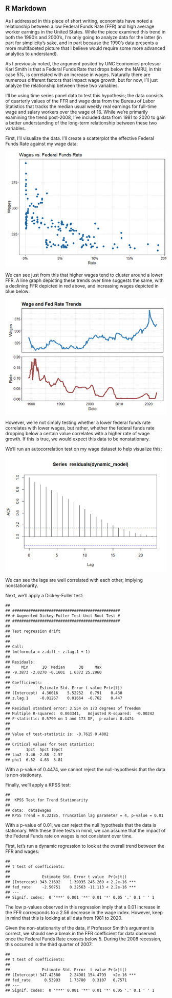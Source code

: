 ## R Markdown

As I addressed in this piece of short writing, economists have noted a
relationship between a low Federal Funds Rate (FFR) and high average
worker earnings in the United States. While the piece examined this
trend in both the 1990’s and 2000’s, I’m only going to analyze data for
the latter (in part for simplicity’s sake, and in part because the
1990’s data presents a more multifaceted picture that I believe would
require some more advanced analytics to understand).

As I previously noted, the argument posited by UNC Economics professor
Karl Smith is that a Federal Funds Rate that drops below the NAIRU, in
this case 5%, is correlated with an increase in wages. Naturally there
are numerous different factors that impact wage growth, but for now,
I’ll just analyze the relationship between these two variables.

I’ll be using time series panel data to test this hypothesis; the data
consists of quarterly values of the FFR and wage data from the Bureau of
Labor Statistics that tracks the median usual weekly real earnings for
full-time wage and salary workers over the wage of 16. While we’re
primarily examining the trend post-2008, I’ve included data from 1981 to
2020 to gain a better understanding of the long-term relationship
between these two variables.

First, I’ll visualize the data. I’ll create a scatterplot the effective
Federal Funds Rate against my wage data:

![](FFR-Markdown_files/figure-markdown_strict/unnamed-chunk-3-1.png)

We can see just from this that higher wages tend to cluster around a
lower FFR. A line graph depicting these trends over time suggests the
same, with a declining FFR depicted in red above, and increasing wages
depicted in blue below:

![](FFR-Markdown_files/figure-markdown_strict/unnamed-chunk-4-1.png)

However, we’re not simply testing whether a lower federal funds rate
correlates with lower wages, but rather, whether the federal funds rate
dropping below a certain value correlates with a higher rate of wage
growth. If this is true, we would expect this data to be nonstationary.

We’ll run an autocorrelation test on my wage dataset to help visualize
this:

![](FFR-Markdown_files/figure-markdown_strict/unnamed-chunk-5-1.png)

We can see the lags are well correlated with each other, implying
nonstationarity.

Next, we’ll apply a Dickey-Fuller test:

    ## 
    ## ############################################### 
    ## # Augmented Dickey-Fuller Test Unit Root Test # 
    ## ############################################### 
    ## 
    ## Test regression drift 
    ## 
    ## 
    ## Call:
    ## lm(formula = z.diff ~ z.lag.1 + 1)
    ## 
    ## Residuals:
    ##     Min      1Q  Median      3Q     Max 
    ## -9.3873 -2.0270 -0.1601  1.6372 25.2960 
    ## 
    ## Coefficients:
    ##             Estimate Std. Error t value Pr(>|t|)
    ## (Intercept)  4.36616    5.52252   0.791    0.430
    ## z.lag.1     -0.01267    0.01664  -0.762    0.447
    ## 
    ## Residual standard error: 3.554 on 173 degrees of freedom
    ## Multiple R-squared:  0.003341,   Adjusted R-squared:  -0.00242 
    ## F-statistic: 0.5799 on 1 and 173 DF,  p-value: 0.4474
    ## 
    ## 
    ## Value of test-statistic is: -0.7615 0.4802 
    ## 
    ## Critical values for test statistics: 
    ##       1pct  5pct 10pct
    ## tau2 -3.46 -2.88 -2.57
    ## phi1  6.52  4.63  3.81

With a p-value of 0.4474, we cannot reject the null-hypothesis that the
data is non-stationary.

Finally, we’ll apply a KPSS test:

    ## 
    ##  KPSS Test for Trend Stationarity
    ## 
    ## data:  data$wages
    ## KPSS Trend = 0.32185, Truncation lag parameter = 4, p-value = 0.01

With a p-value of 0.01, we can reject the null hypothesis that the data
is stationary. With these three tests in mind, we can assume that the
impact of the Federal Funds rate on wages is not consistent over time.

First, let’s run a dynamic regression to look at the overall trend
between the FFR and wages:

    ## 
    ## t test of coefficients:
    ## 
    ##              Estimate Std. Error t value  Pr(>|t|)    
    ## (Intercept) 343.21692    1.39935 245.269 < 2.2e-16 ***
    ## fed_rate     -2.50751    0.22563 -11.113 < 2.2e-16 ***
    ## ---
    ## Signif. codes:  0 '***' 0.001 '**' 0.01 '*' 0.05 '.' 0.1 ' ' 1

The low p-values observed in this regression imply that a 0.01 increase
in the FFR corresponds to a 2.56 decrease in the wage index. However,
keep in mind that this is looking at all data from 1981 to 2020.

Given the non-stationarity of the data, if Professor Smith’s argument is
correct, we should see a break in the FFR coefficient for data observed
once the Federal Funds Rate crosses below 5. During the 2008 recession,
this occurred in the third quarter of 2007:

    ## 
    ## t test of coefficients:
    ## 
    ##              Estimate Std. Error  t value Pr(>|t|)    
    ## (Intercept) 347.42580    2.24901 154.4793   <2e-16 ***
    ## fed_rate      0.53993    1.73780   0.3107   0.7571    
    ## ---
    ## Signif. codes:  0 '***' 0.001 '**' 0.01 '*' 0.05 '.' 0.1 ' ' 1
